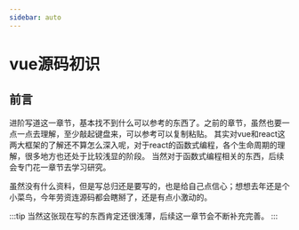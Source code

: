 ```yaml
---
sidebar: auto
---
```


# vue源码初识

## 前言
进阶写道这一章节，基本找不到什么可以参考的东西了。之前的章节，虽然也要一点一点去理解，至少敲起键盘来，可以参考可以复制粘贴。
其实对vue和react这两大框架的了解还不算怎么深入呢，对于react的函数式编程，各个生命周期的理解，很多地方也还处于比较浅显的阶段。
当然对于函数式编程相关的东西，后续会专门花一章节去学习研究。

虽然没有什么资料，但是写总归还是要写的，也是给自己点信心；想想去年还是个小菜鸟，今年劳资连源码都会瞎掰了，还是有点小激动的。

:::tip
当然这张现在写的东西肯定还很浅薄，后续这一章节会不断补充完善。
:::

